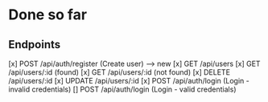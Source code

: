 # Done so far #

## Endpoints ##

[x] POST /api/auth/register (Create user) --> new
[x] GET /api/users
[x] GET /api/users/:id (found)
[x] GET /api/users/:id (not found)
[x] DELETE /api/users/:id
[x] UPDATE /api/users/:id
[x] POST /api/auth/login (Login - invalid credentials)
[] POST /api/auth/login (Login - valid credentials)
